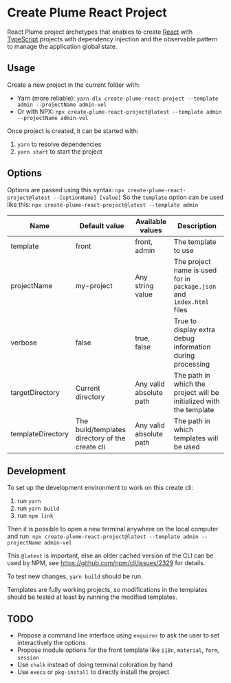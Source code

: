 Create Plume React Project
==========================

React Plume project archetypes that enables to create [React](https://github.com/facebook/react)
with [TypeScript](https://github.com/microsoft/TypeScript) projects
with dependency injection and the observable pattern to manage the application global state. 

Usage
-----
Create a new project in the current folder with:
- Yarn (more reliable): `yarn dlx create-plume-react-project --template admin --projectName admin-vel`
- Or with NPX: `npx create-plume-react-project@latest --template admin --projectName admin-vel`

Once project is created, it can be started with:
1. `yarn` to resolve dependencies
2. `yarn start` to start the project

Options
-------
Options are passed using this syntax: `npx create-plume-react-project@latest --[optionName] [value]`
So the `template` option can be used like this: `npx create-plume-react-project@latest --template admin`

| Name              | Default value                                   | Available values        | Description                                                           |
|-------------------|-------------------------------------------------|-------------------------|-----------------------------------------------------------------------|
| template          | front                                           | front, admin            | The template to use                                                   |
| projectName       | my-project                                      | Any string value        | The project name is used for in `package.json` and `index.html` files |
| verbose           | false                                           | true, false             | True to display extra debug information during processing             |
| targetDirectory   | Current directory                               | Any valid absolute path | The path in which the project will be initialized with the template   |
| templateDirectory | The build/templates directory of the create cli | Any valid absolute path | The path in which templates will be used                              |

Development
-----------
To set up the development environment to work on this create cli:
1. run `yarn`
2. run `yarn build`
3. run `npm link`

Then it is possible to open a new terminal anywhere on the local computer and run: `npx create-plume-react-project@latest --template admin --projectName admin-vel`

This `@latest` is important, else an older cached version of the CLI can be used by NPM,
see https://github.com/npm/cli/issues/2329 for details.

To test new changes, `yarn build` should be run.

Templates are fully working projects, so modifications in the templates should be tested
at least by running the modified templates.

TODO
----
- Propose a command line interface using `enquirer` to ask the user to set interactively the options
- Propose module options for the front template like `i18n`, `material`, `form`, `session`
- Use `chalk` instead of doing terminal coloration by hand
- Use `execa` or `pkg-install` to directly install the project

